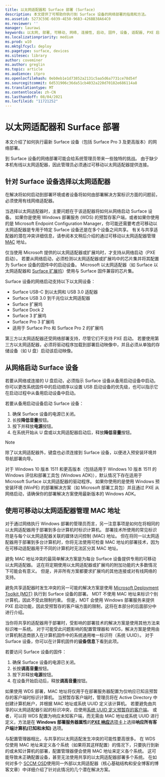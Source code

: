 ```yaml
---
title: 以太网适配器和 Surface 部署 (Surface)
description: 本文提供了可帮助你执行到 Surface 设备的网络部署的指南和方法。
ms.assetid: 5273C59E-6039-4E50-96B3-426BB38A64C0
ms.reviewer: ''
manager: laurawi
keywords: 以太网, 部署, 可移动, 网络, 连接性, 启动, 固件, 设备, 适配器, PXE 启动, USB
ms.localizationpriority: medium
ms.prod: w10
ms.mktglfcycl: deploy
ms.pagetype: surface, devices
ms.sitesec: library
author: coveminer
ms.author: greglin
ms.topic: article
ms.audience: itpro
ms.openlocfilehash: 0eb0eb1e1d73852a2131c5aa5d6a7731ce78d54f
ms.sourcegitcommit: 6d531906c36da51cb4032a220d70182e686114a8
ms.translationtype: MT
ms.contentlocale: zh-CN
ms.lasthandoff: 08/04/2021
ms.locfileid: "11721252"
---
```

# <a name="ethernet-adapters-and-surface-deployment"></a>以太网适配器和 Surface 部署

本文介绍了如何执行最新 Surface 设备（包括 Surface Pro 3 及更高版本）的网络部署。

到 Surface 设备的网络部署可能会给系统管理员带来一些独特的挑战。 由于缺少本机有线以太网适配器，因此管理员必须通过可移动以太网适配器提供连接。

## <a name="select-an-ethernet-adapter-for-surface-devices"></a>针对 Surface 设备选择以太网适配器

在解决将如何启动到部署环境或者设备将如何由部署解决方案标识方面的问题前，必须使用有线网络适配器。

当选择以太网适配器时，主要问题在于该适配器将如何从网络启动 Surface 设备。 如果你是使用 Windows 部署服务 (WDS) 的预暂存客户端，或者如果你使用的是 Microsoft Endpoint Configuration Manager，你可能还需要考虑可移动以太网适配器是专用于特定 Surface 设备还是在多个设备之间共享。 有关与共享适配器的潜在冲突详细信息，请参阅本文稍后介绍的通过可移动以太网适配器管理 [MAC](#manage-mac-addresses) 地址。

仅当使用 Microsoft 提供的以太网适配器或扩展坞时，才支持从网络启动（PXE 启动）。 若要从网络启动，必须检测以太网适配器或扩展坞中的芯片集并将其配置为 Surface 设备的固件中的启动设备。 Microsoft 以太网适配器（如 Surface 以太网适配器和 [Surface 扩展坞](https://www.microsoft.com/surface/accessories/surface-dock)）使用与 Surface 固件兼容的芯片集。

Surface 设备的网络启动支持以下以太网设备：

- Surface USB-C 到以太网和 USB 3.0 适配器
- Surface USB 3.0 到千兆位以太网适配器
- Surface 扩展坞
- Surface Dock 2
- Surface 3 扩展坞
- Surface Pro 3 扩展坞
- 适用于 Surface Pro 和 Surface Pro 2 的扩展坞

第三方以太网适配器还受网络部署支持，尽管它们不支持 PXE 启动。 若要使用第三方以太网适配器，必须将驱动程序加载到部署启动映像中，并且必须从单独的存储设备（如 U 盘）启动该启动映像。

## <a name="boot-surface-devices-from-the-network"></a>从网络启动 Surface 设备

若要从网络或连接的 U 盘启动，必须指示 Surface 设备从备用启动设备中启动。 你可以更改系统固件中的启动顺序以设置 USB 启动设备的优先级，也可以指示它在启动过程中从备用启动设备中启动。

若要从备用启动设备启动 Surface 设备：

1. 确保 Surface 设备的电源已关闭。
2. 长按**降低音量**按钮。
3. 按下并释放**电源**按钮。
4. 在系统开始从 U 盘或以太网适配器启动后，释放**降低音量**按钮。

>[!NOTE]
>除了以太网适配器外，键盘也必须连接到 Surface 设备，以便进入预安装环境并导航部署向导。

对于 Windows 10 版本 1511 和更高版本（包括适用于 Windows 10 版本 1511 的 Windows 评估和部署工具包 (Windows ADK)），默认情况下存在适用于 Microsoft Surface 以太网适配器的驱动程序。 如果你使用的是使用 Windows 预安装环境 (WinPE) 的部署解决方案（如 Microsoft 部署工具包）并且通过 PXE 从网络启动，请确保你的部署解决方案使用最新版本的 Windows ADK。

## <a name="manage-mac-addresses-with-removable-ethernet-adapters"></a><a href="" id="manage-mac-addresses"></a>使用可移动以太网适配器管理 MAC 地址

对于通过网络执行 Windows 部署的管理员而言，另一注意事项是如何在将相同的以太网适配器用于部署到多台计算机时标识计算机。 部署技术所使用的常见标识符是与每个以太网适配器关联的媒体访问控制 (MAC) 地址。 但在将同一以太网适配器用于部署到多台计算机时，你将无法使用可检查 MAC 地址的部署技术，因为在可移动适配器用于不同的计算机时无法区分其 MAC 地址。

避免 MAC 地址冲突的最简单解决方案是为每台 Surface 设备提供专用的可移动以太网适配器。 这在将定期使用以太网适配器或扩展坞的附加功能的大多数情况下可能会有意义。 但是，并非所有方案都要求扩展坞的其他连接或对有线网络的支持。

避免共享适配器时发生冲突的另一可能的解决方案是使用 [Microsoft Deployment Toolkit (MDT)](/mem/configmgr/mdt) 执行到 Surface 设备的部署。 MDT 不使用 MAC 地址来标识个别计算机，因此不受此限制约束。 但是，MDT 会使用 Windows 部署服务来提供 PXE 启动功能，因此受预暂存的客户端方面的限制，这将在本部分的后面部分中进行介绍。

当你将共享的适配器用于部署时，受影响的部署技术的解决方案是使用其他方法来标识唯一系统。 对于可能受此问题影响的配置管理器和 WDS，解决方案是使用由计算机制造商嵌入在计算机固件中的系统通用唯一标识符（系统 UUID）。 对于 Surface 设备，你可以在计算机固件的**设备信息**下看到此项。

若要访问 Surface 设备的固件：

1. 确保 Surface 设备的电源已关闭。
2. 长按**调高音量**按钮。
3. 按下并释放**电源**按钮。
4. 在设备开始启动后，释放**调高音量**按钮。

如果使用 WDS 部署，MAC 地址将仅用于在部署服务器配置为仅响应已知且预暂存的客户端时标识计算机。 当预暂存客户端时，管理员将在 Active Directory 中创建计算机帐户，并根据 MAC 地址或系统 UUID 定义该计算机。 若要避免由共享的以太网适配器引起的标识冲突，应使用[系统 UUID 定义预暂存的客户端](/previous-versions/windows/it-pro/windows-server-2012-R2-and-2012/cc742034(v=ws.11))。 或者，可以将 WDS 配置为响应未知客户端，而无需由 MAC 地址或系统 UUID 进行定义，方法是在 **Windows 部署服务器属性**的[**PXE 响应**选项卡](/previous-versions/windows/it-pro/windows-server-2008-R2-and-2008/cc732360(v=ws.11))上选择**响应所有客户端计算机(已知和未知)** 选项。

与配置管理器相比，与共享的以太网适配发生冲突的可能性要高很多。 在 WDS 仅使用 MAC 地址来定义各个系统（如果将其这样配置）的情况下，只要执行到新的或未知计算机的部署，配置管理器便会使用 MAC 地址来定义各个系统。 这可能导致未正确配置设备，甚至无法使用共享的以太网适配器部署多个系统。 在如何对多个 [SCCM OSD](https://techcommunity.microsoft.com/t5/core-infrastructure-and-security/how-to-use-the-same-external-ethernet-adapter-for-multiple-sccm/ba-p/257374)使用同一外部以太网适配器（核心基础结构和安全博客的博客文章）中详细介绍了针对此情况的几个潜在解决方案。
